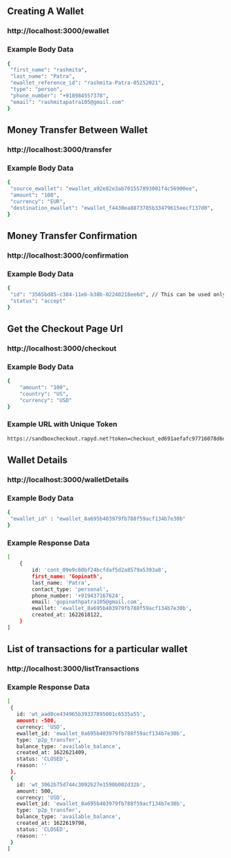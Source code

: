 ## Creating A Wallet

### http://localhost:3000/ewallet

### Example Body Data

```sh
{
 "first_name": "rashmita",
 "last_name": "Patra",
 "ewallet_reference_id": "rashmita-Patra-05252021",
 "type": "person",
 "phone_number": "+918984557378",
 "email": "rashmitapatra105@gmail.com"
}
```

## Money Transfer Between Wallet

### http://localhost:3000/transfer

### Example Body Data

```sh
{
 "source_ewallet": "ewallet_a92e82e3ab701557893001f4c56900ee",
 "amount": "100",
 "currency": "EUR",
 "destination_ewallet": "ewallet_f4430ea8873785b33479615eecf137d0",
}
```

## Money Transfer Confirmation

### http://localhost:3000/confirmation

### Example Body Data

```sh
{
 "id": "3565bd85-c384-11eb-b38b-02240218ee6d", // This can be used only one time
 "status": "accept"
}
```

## Get the Checkout Page Url

### http://localhost:3000/checkout

### Example Body Data

```sh
{
    "amount": "100",
    "country": "US",
    "currency": "USD"
}
```

### Example URL with Unique Token

```sh
https://sandboxcheckout.rapyd.net?token=checkout_ed691aefafc97716078d6da8306d2aa8

```

## Wallet Details

### http://localhost:3000/walletDetails

### Example Body Data

```sh
{
 "ewallet_id" : "ewallet_8a695b403979fb788f59acf134b7e30b"
}
```

### Example Response Data

```sh
[
    {
        id: 'cont_09e9c60bf24bcfdaf5d2a8579a5393a8',
        first_name: 'Gopinath',
        last_name: 'Patra',
        contact_type: 'personal',
        phone_number: '+919437167624',
        email: 'gopinathpatra105@gmail.com',
        ewallet: 'ewallet_8a695b403979fb788f59acf134b7e30b',
        created_at: 1622618122,
    }
]
```

## List of transactions for a particular wallet

### http://localhost:3000/listTransactions

### Example Response Data

```sh
[
 {
   id: 'wt_aad0ce434965b39337895001c6535a55',
   amount: -500,
   currency: 'USD',
   ewallet_id: 'ewallet_8a695b403979fb788f59acf134b7e30b',
   type: 'p2p_transfer',
   balance_type: 'available_balance',
   created_at: 1622621409,
   status: 'CLOSED',
   reason: ''
 },
 {
   id: 'wt_3062b75d744c3092b27e1590b002d32b',
   amount: 500,
   currency: 'USD',
   ewallet_id: 'ewallet_8a695b403979fb788f59acf134b7e30b',
   type: 'p2p_transfer',
   balance_type: 'available_balance',
   created_at: 1622619798,
   status: 'CLOSED',
   reason: ''
 }
]
```
